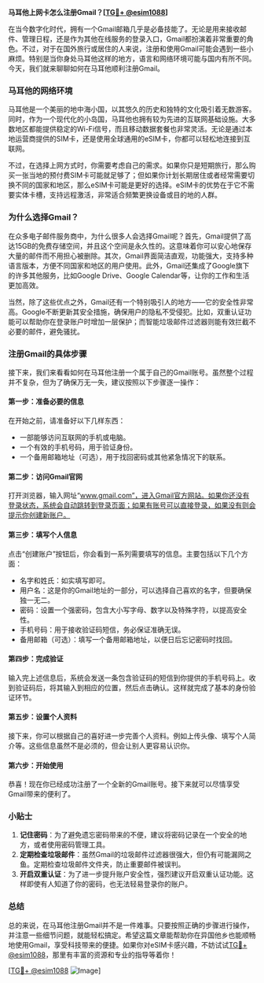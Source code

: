 **马耳他上网卡怎么注册Gmail？[[TG💪+ @esim1088](https://t.me/s/esim1088)]**

在当今数字化时代，拥有一个Gmail邮箱几乎是必备技能了。无论是用来接收邮件、管理日程，还是作为其他在线服务的登录入口，Gmail都扮演着非常重要的角色。不过，对于在国外旅行或居住的人来说，注册和使用Gmail可能会遇到一些小麻烦。特别是当你身处马耳他这样的地方，语言和网络环境可能与国内有所不同。今天，我们就来聊聊如何在马耳他顺利注册Gmail。

### 马耳他的网络环境

马耳他是一个美丽的地中海小国，以其悠久的历史和独特的文化吸引着无数游客。同时，作为一个现代化的小岛国，马耳他也拥有较为先进的互联网基础设施。大多数地区都能提供稳定的Wi-Fi信号，而且移动数据套餐也非常灵活。无论是通过本地运营商提供的SIM卡，还是使用全球通用的eSIM卡，你都可以轻松地连接到互联网。

不过，在选择上网方式时，你需要考虑自己的需求。如果你只是短期旅行，那么购买一张当地的预付费SIM卡可能就足够了；但如果你计划长期居住或者经常需要切换不同的国家和地区，那么eSIM卡可能是更好的选择。eSIM卡的优势在于它不需要实体卡槽，支持远程激活，非常适合频繁更换设备或目的地的人群。

### 为什么选择Gmail？

在众多电子邮件服务商中，为什么很多人会选择Gmail呢？首先，Gmail提供了高达15GB的免费存储空间，并且这个空间是永久性的。这意味着你可以安心地保存大量的邮件而不用担心被删除。其次，Gmail界面简洁直观，功能强大，支持多种语言版本，方便不同国家和地区的用户使用。此外，Gmail还集成了Google旗下的许多其他服务，比如Google Drive、Google Calendar等，让你的工作和生活更加高效。

当然，除了这些优点之外，Gmail还有一个特别吸引人的地方——它的安全性非常高。Google不断更新其安全措施，确保用户的隐私不受侵犯。比如，双重认证功能可以帮助你在登录账户时增加一层保护；而智能垃圾邮件过滤器则能有效拦截不必要的邮件，避免骚扰。

### 注册Gmail的具体步骤

接下来，我们来看看如何在马耳他注册一个属于自己的Gmail账号。虽然整个过程并不复杂，但为了确保万无一失，建议按照以下步骤逐一操作：

#### 第一步：准备必要的信息
在开始之前，请准备好以下几样东西：
- 一部能够访问互联网的手机或电脑。
- 一个有效的手机号码，用于验证身份。
- 一个备用邮箱地址（可选），用于找回密码或其他紧急情况下的联系。

#### 第二步：访问Gmail官网
打开浏览器，输入网址“www.gmail.com”，进入Gmail官方网站。如果你还没有登录状态，系统会自动跳转到登录页面；如果有账号可以直接登录，如果没有则会提示你创建新账户。

#### 第三步：填写个人信息
点击“创建账户”按钮后，你会看到一系列需要填写的信息。主要包括以下几个方面：
- 名字和姓氏：如实填写即可。
- 用户名：这是你的Gmail地址的一部分，可以选择自己喜欢的名字，但要确保独一无二。
- 密码：设置一个强密码，包含大小写字母、数字以及特殊字符，以提高安全性。
- 手机号码：用于接收验证码短信，务必保证准确无误。
- 备用邮箱（可选）：填写一个备用邮箱地址，以便日后忘记密码时找回。

#### 第四步：完成验证
输入完上述信息后，系统会发送一条包含验证码的短信到你提供的手机号码上。收到验证码后，将其输入到相应的位置，然后点击确认。这样就完成了基本的身份验证环节。

#### 第五步：设置个人资料
接下来，你可以根据自己的喜好进一步完善个人资料。例如上传头像、填写个人简介等。这些信息虽然不是必须的，但会让别人更容易认识你。

#### 第六步：开始使用
恭喜！现在你已经成功注册了一个全新的Gmail账号。接下来就可以尽情享受Gmail带来的便利了。

### 小贴士

1. **记住密码**：为了避免遗忘密码带来的不便，建议将密码记录在一个安全的地方，或者使用密码管理工具。
2. **定期检查垃圾邮件**：虽然Gmail的垃圾邮件过滤器很强大，但仍有可能漏网之鱼。定期检查垃圾邮件文件夹，防止重要邮件被误判。
3. **开启双重认证**：为了进一步提升账户安全性，强烈建议开启双重认证功能。这样即使有人知道了你的密码，也无法轻易登录你的账户。

### 总结

总的来说，在马耳他注册Gmail并不是一件难事。只要按照正确的步骤进行操作，并注意一些细节问题，就能轻松搞定。希望这篇文章能帮助你在异国他乡也能顺畅地使用Gmail，享受科技带来的便捷。如果你对eSIM卡感兴趣，不妨试试[TG💪+ @esim1088](https://t.me/s/esim1088)，那里有丰富的资源和专业的指导等着你！

[[TG💪+ @esim1088](https://t.me/s/esim1088) ![Image](https://i.postimg.cc/4NQfJmqS/Snipaste-2025-05-13-00-14-12.png)]